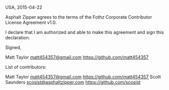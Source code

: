 USA, 2015-04-22

Asphalt Zipper agrees to the terms of the Fothz Corporate Contributor License
Agreement v1.0.

I declare that I am authorized and able to make this agreement and sign this
declaration.

Signed,

Matt Taylor matt454357@gmail.com https://github.com/matt454357

List of contributors:

Matt Taylor matt454357@gmail.com https://github.com/matt454357
Scott Saunders scosist@asphaltzipper.com https://github.com/scosist
